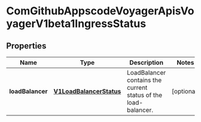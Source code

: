 
# ComGithubAppscodeVoyagerApisVoyagerV1beta1IngressStatus

## Properties
Name | Type | Description | Notes
------------ | ------------- | ------------- | -------------
**loadBalancer** | [**V1LoadBalancerStatus**](V1LoadBalancerStatus.md) | LoadBalancer contains the current status of the load-balancer. |  [optional]



